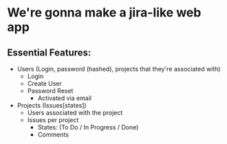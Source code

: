 # We're gonna make a jira-like web app

## Essential Features: 
- Users (Login, password (hashed), projects that they're associated with)
  - Login
  - Create User
  - Password Reset
    - Activated via email
- Projects (Issues[states])
  - Users associated with the project
  - Issues per project
    - States: (To Do / In Progress / Done)
    - Comments
